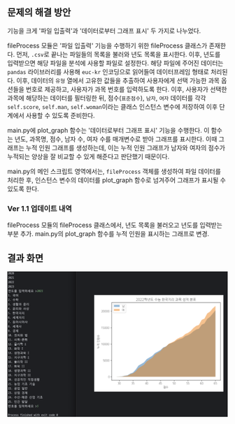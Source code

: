 ﻿## 문제의 해결 방안

기능을 크게 '파일 입출력'과 '데이터로부터 그래프 표시' 두 가지로 나누었다. 

fileProcess 모듈은 '파일 입출력' 기능을 수행하기 위한 fileProcess 클래스가 존재한다. 먼저, `.csv`로 끝나는 파일들의 목록을 불러와 년도 목록을 표시한다. 이후, 년도를 입력받으면 해당 파일을 분석에 사용할 파일로 설정한다. 해당 파일에 주어진 데이터는 `pandas` 라이브러리를 사용해 `euc-kr` 인코딩으로 읽어들여 데이터프레임 형태로 처리된다. 이후, 데이터의 `유형` 열에서 고유한 값들을 추출하여 사용자에게 선택 가능한 과목 옵션들을 번호로 제공하고, 사용자가 과목 번호를 입력하도록 한다. 이후, 사용자가 선택한 과목에 해당하는 데이터를 필터링한 뒤, 점수(`표준점수`), `남자`, `여자` 데이터를 각각 `self.score`, `self.man`, `self.woman`이라는 클래스 인스턴스 변수에 저장하여 이후 단계에서 사용할 수 있도록 준비한다.

main.py에 plot_graph 함수는 '데이터로부터 그래프 표시' 기능을 수행한다. 이 함수는 년도, 과목명, 점수, 남자 수, 여자 수를 매개변수로 받아 그래프를 표시한다. 이때 그래프는 누적 인원 그래프를 생성하는데, 이는 누적 인원 그래프가 남자와 여자의 점수가 누적되는 양상을 잘 비교할 수 있게 해준다고 판단했기 때문이다.

main.py의 메인 스크립트 영역에서는, `fileProcess` 객체를 생성하여 파일 데이터를 처리한 후, 인스턴스 변수의 데이터를 plot_graph 함수로 넘겨주어 그래프가 표시될 수 있도록 한다.


### Ver 1.1 업데이트 내역
fileProcess 모듈의 fileProcess 클래스에서, 년도 목록을 불러오고 년도를 입력받는 부분 추가.
main.py의 plot_graph 함수를 누적 인원을 표시하는 그래프로 변경.

## 결과 화면
![enter image description here](https://github.com/hansungkd/COSE102/blob/main/image/result_ver1.1.png?raw=true)
